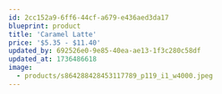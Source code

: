 ```yaml
---
id: 2cc152a9-6ff6-44cf-a679-e436aed3da17
blueprint: product
title: 'Caramel Latte'
price: '$5.35 - $11.40'
updated_by: 692526e0-9e85-40ea-ae13-1f3c280c58df
updated_at: 1736486618
image:
  - products/s864288428453117789_p119_i1_w4000.jpeg
---
```

